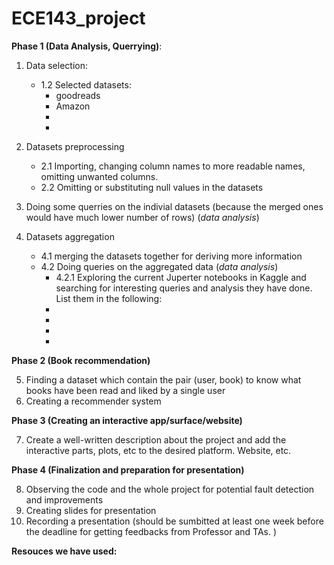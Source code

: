 # ECE143_project

**Phase 1 (Data Analysis, Querrying)**:
1. Data selection:
    - 1.2 Selected datasets:<br>
        - goodreads
        - Amazon 
        -
        -
       
       
2. Datasets preprocessing
    - 2.1 Importing, changing column names to more readable names, omitting unwanted columns.
    - 2.2 Omitting or substituting null values in the datasets
    
   
3. Doing some querries on the indivial datasets (because the merged ones would have much lower number of rows) (*data analysis*)  
     
4. Datasets aggregation
    - 4.1 merging the datasets together for deriving more information
    - 4.2 Doing queries on the aggregated data (*data analysis*)
        - 4.2.1 Exploring  the current Juperter notebooks in Kaggle and searching for interesting queries and analysis they have done. List them in the following:
        - 
        -
        -
        -
     
     
     
**Phase 2 (Book recommendation)**

5. Finding a dataset which contain the pair (user, book) to know what books have been read and liked by a single user
6. Creating a recommender system




**Phase 3 (Creating an interactive app/surface/website)**

7. Create a well-written description about the project and add the interactive parts, plots, etc to the desired platform. Website, etc.




**Phase 4 (Finalization and preparation for presentation)**

8. Observing the code and the whole project for potential fault detection and improvements
9. Creating slides for presentation
10. Recording a presentation (should be sumbitted at least one week before the deadline for getting feedbacks from Professor and TAs. )




**Resouces we have used:**

